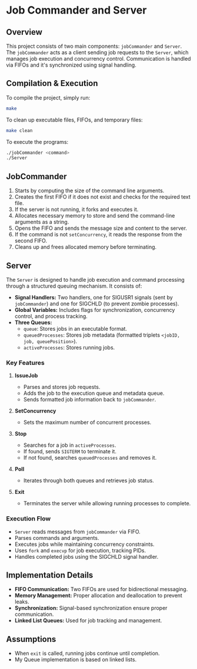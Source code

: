 # Job Commander and Server

## Overview
This project consists of two main components: `jobCommander` and `Server`. The `jobCommander` acts as a client sending job requests to the `Server`, which manages job execution and concurrency control. Communication is handled via FIFOs and it's synchronized using signal handling.

## Compilation & Execution

To compile the project, simply run:
```sh
make
```
To clean up executable files, FIFOs, and temporary files:
```sh
make clean
```

To execute the programs:
```sh
./jobCommander <command>
./Server
```

## JobCommander

1. Starts by computing the size of the command line arguments.
2. Creates the first FIFO if it does not exist and checks for the required text file.
3. If the server is not running, it forks and executes it.
4. Allocates necessary memory to store and send the command-line arguments as a string.
5. Opens the FIFO and sends the message size and content to the server.
6. If the command is not `setConcurrency`, it reads the response from the second FIFO.
7. Cleans up and frees allocated memory before terminating.

## Server

The `Server` is designed to handle job execution and command processing through a structured queuing mechanism. It consists of:

- **Signal Handlers:** Two handlers, one for SIGUSR1 signals (sent by `jobCommander`) and one for SIGCHLD (to prevent zombie processes).
- **Global Variables:** Includes flags for synchronization, concurrency control, and process tracking.
- **Three Queues:**
  - `queue`: Stores jobs in an executable format.
  - `queuedProcesses`: Stores job metadata (formatted triplets `<jobID, job, queuePosition>`).
  - `activeProcesses`: Stores running jobs.

### Key Features

1. **IssueJob**
   - Parses and stores job requests.
   - Adds the job to the execution queue and metadata queue.
   - Sends formatted job information back to `jobCommander`.

2. **SetConcurrency**
   - Sets the maximum number of concurrent processes.

3. **Stop**
   - Searches for a job in `activeProcesses`.
   - If found, sends `SIGTERM` to terminate it.
   - If not found, searches `queuedProcesses` and removes it.

4. **Poll**
   - Iterates through both queues and retrieves job status.

5. **Exit**
   - Terminates the server while allowing running processes to complete.

### Execution Flow
- `Server` reads messages from `jobCommander` via FIFO.
- Parses commands and arguments.
- Executes jobs while maintaining concurrency constraints.
- Uses `fork` and `execvp` for job execution, tracking PIDs.
- Handles completed jobs using the SIGCHLD signal handler.

## Implementation Details
- **FIFO Communication:** Two FIFOs are used for bidirectional messaging.
- **Memory Management:** Proper allocation and deallocation to prevent leaks.
- **Synchronization:** Signal-based synchronization ensure proper communication.
- **Linked List Queues:** Used for job tracking and management.

## Assumptions
- When `exit` is called, running jobs continue until completion.
- My Queue implementation is based on linked lists.


